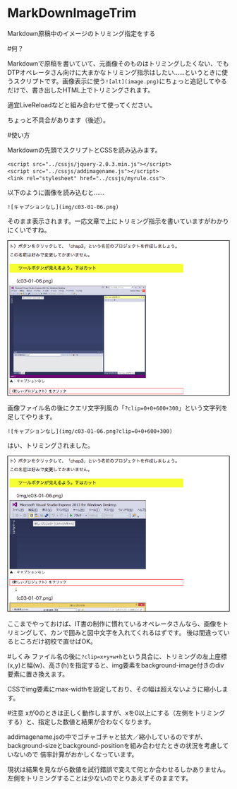 MarkDownImageTrim
=================

Markdown原稿中のイメージのトリミング指定をする

#何？

Markdownで原稿を書いていて、元画像そのものはトリミングしたくない、でもDTPオペレータさん向けに大まかなトリミング指示はしたい……というときに使うスクリプトです。画像表示に使う`![alt](image.png)`にちょっと追記してやるだけで、書き出したHTML上でトリミングされます。

適宜LiveReloadなどと組み合わせて使ってください。

ちょっと不具合があります（後述）。

#使い方

Markdownの先頭でスクリプトとCSSを読み込みます。
```
<script src="../cssjs/jquery-2.0.3.min.js"></script>
<script src="../cssjs/addimagename.js"></script>
<link rel="stylesheet" href="../cssjs/myrule.css"> 
```

以下のように画像を読み込むと……
```
![キャプションなし](img/c03-01-06.png)
```
そのまま表示されます。一応文章で上にトリミング指示を書いていますがわかりにくいですね。

![クリッピング前](docimg/marktrim-1.png)

画像ファイル名の後にクエリ文字列風の「`?clip=0+0+600+300`」という文字列を足してやります。
```
![キャプションなし](img/c03-01-06.png?clip=0+0+600+300)
```
はい、トリミングされました。

![クリッピング後](docimg/marktrim-2.png)

ここまでやっておけば、IT書の制作に慣れているオペレータさんなら、画像をトリミングして、カンで囲みと図中文字を入れてくれるはずです。
後は間違っているところだけ初校で直せばOK。

#しくみ
ファイル名の後に`?clip=x+y+w+h`という具合に、トリミングの左上座標(x,y)と幅(w)、高さ(h)を指定すると、img要素をbackground-image付きのdiv要素に置き換えます。

CSSでimg要素にｍax-widthを設定しており、その幅は超えないように縮小します。


#注意
xが0のときは正しく動作しますが、xを0以上にする（左側をトリミングする）と、指定した数値と結果が合わなくなります。

addimagename.jsの中でゴチャゴチャと拡大／縮小しているのですが、
background-sizeとbackground-positionを組み合わせたときの状況を考慮していないので
倍率計算がおかしくなっています。

現状は結果を見ながら数値を試行錯誤で変えて何とか合わせるしかありません。左側をトリミングすることは少ないのでとりあえずそのままです。
